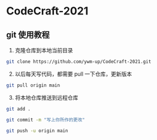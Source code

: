 # CodeCraft-2021

## git 使用教程
1. 克隆仓库到本地当前目录
```bash
git clone https://github.com/ywm-up/CodeCraft-2021.git
```

2. 以后每天写代码，都需要 pull 一下仓库，更新版本
```bash
git pull origin main
```

3. 将本地仓库推送到远程仓库
```bash
git add .

git commit -m "写上你所作的更改"

git push -u origin main
```
